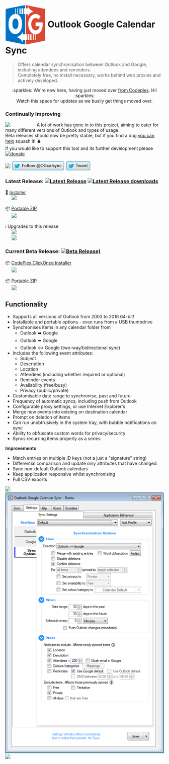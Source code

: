 # <img src="https://github.com/phw198/OutlookGoogleCalendarSync/raw/master/docs/images/ogcs128x128.png" valign="middle"> Outlook Google Calendar Sync

> Offers calendar synchronisation between Outlook and Google, including attendees and reminders.  
> Completely free, no install necessary, works behind web proxies and actively developed.

<p align="center">:sparkles: We're new here, having just moved over <a href="https://outlookgooglecalendarsync.codeplex.com" target="_blank">from Codeplex</a>. Hi! :sparkles:<br/>
Watch this space for updates as we busily get things moved over.</p>

### Continually Improving
<img src="https://campbowiedistrict.com/wp-content/uploads/2016/08/page0-under-construction1.png" v
align="left" width="100px"/> 
A lot of work has gone in to this project, aiming to cater for many different versions of Outlook and types of usage.  
Beta releases should now be pretty stable, but if you find a bug [you can help](https://github.com/phw198/OutlookGoogleCalendarSync/wiki/Reporting-Problems) squash it! :beetle:  
If you would like to support this tool and its further development please [![donate](https://www.paypalobjects.com/en_GB/i/btn/btn_donate_SM.gif)](https://www.paypal.com/cgi-bin/webscr?cmd=_s-xclick&hosted_button_id=RT46CXQDSSYWJ&item_name=Outlook%20Google%20Calendar%20Sync%20donation.%20For%20splash%20screen%20hiding,%20enter%20your%20Gmail%20address%20in%20comment%20section)

<a href="https://plus.google.com/communities/114412828247015553563"><img src="https://github.com/phw198/OutlookGoogleCalendarSync/raw/master/docs/images/home_google_community.png" align="center"></a> <a href="http://www.twitter.com/OGcalsync"><img src="https://github.com/phw198/OutlookGoogleCalendarSync/raw/master/docs/images/home_twitter_follow.png" align="center"></a> <a href="https://twitter.com/intent/tweet?original_referer=https%3A%2F%2Fabout.twitter.com%2Fresources%2Fbuttons&text=I%20just%20found%20this%20amazing%20free%20tool%20to%20sync%20Outlook%20and%20Google%20calendars&tw_p=tweetbutton&url=http%3A%2F%2Fbit.ly%2FOGcalsync&via=OGcalsync"><img src="https://github.com/phw198/OutlookGoogleCalendarSync/raw/master/docs/images/home_tweet.png" align="center"></a>


### Latest Release: [![Latest Release](https://img.shields.io/github/release/phw198/OutlookGoogleCalendarSync.svg)](https://github.com/phw198/OutlookGoogleCalendarSync/releases/latest) [![Latest Release downloads](https://img.shields.io/github/downloads/phw198/outlookgooglecalendarsync/latest/total.svg)](https://github.com/phw198/OutlookGoogleCalendarSync/releases/latest)

:floppy_disk: [Installer](https://github.com/phw198/OutlookGoogleCalendarSync/releases/download/v2.5.2-alpha/Setup.exe)  
 &nbsp;&nbsp;&nbsp;&nbsp;&nbsp;[![](https://img.shields.io/github/downloads/phw198/outlookgooglecalendarsync/v2.5.2-alpha/Setup.exe.svg)](https://github.com/phw198/OutlookGoogleCalendarSync/releases/download/v2.5.2-alpha/Setup.exe)
 
:package: [Portable ZIP](https://github.com/phw198/OutlookGoogleCalendarSync/releases/download/v2.5.2-alpha/Portable_OGCS_v2.5.2.zip)  
 &nbsp;&nbsp;&nbsp;&nbsp;&nbsp;[![](https://img.shields.io/github/downloads/phw198/outlookgooglecalendarsync/v2.5.2-alpha/Portable_OGCS_v2.5.2.zip.svg)](https://github.com/phw198/OutlookGoogleCalendarSync/releases/download/v2.5.2-alpha/Portable_OGCS_v2.5.2.zip)

:information_source: Upgrades to this release  
 &nbsp;&nbsp;&nbsp;&nbsp;&nbsp;![](https://img.shields.io/github/downloads/phw198/outlookgooglecalendarsync/v2.5.2-alpha/OutlookGoogleCalendarSync-2.5.2-alpha-full.nupkg.svg)  
 &nbsp;&nbsp;&nbsp;&nbsp;&nbsp;![](https://img.shields.io/github/downloads/phw198/outlookgooglecalendarsync/v2.5.2-alpha/OutlookGoogleCalendarSync-2.5.2-alpha-delta.nupkg.svg)


### Current Beta Release: [![Beta Release)](https://img.shields.io/github/downloads/phw198/outlookgooglecalendarsync/v2.5.0-beta/total.svg)](https://github.com/phw198/OutlookGoogleCalendarSync/releases/tag/v2.5.0-beta)

:package: [CodePlex ClickOnce Installer](https://outlookgooglecalendarsync.codeplex.com/downloads/get/clickOnce/OutlookGoogleCalendarSync.application)  
 &nbsp;&nbsp;&nbsp;&nbsp;&nbsp;[![](https://img.shields.io/badge/downloads-33615-green.svg)](https://outlookgooglecalendarsync.codeplex.com/downloads/get/clickOnce/OutlookGoogleCalendarSync.application)
 
:package: [Portable ZIP](https://github.com/phw198/OutlookGoogleCalendarSync/releases/download/v2.5.0-beta/Portable_OGCS_v2.5.0.zip)  
 &nbsp;&nbsp;&nbsp;&nbsp;&nbsp;[![](https://img.shields.io/github/downloads/phw198/outlookgooglecalendarsync/v2.5.0-beta/Portable_OGCS_v2.5.0.zip.svg)](https://github.com/phw198/OutlookGoogleCalendarSync/releases/download/v2.5.0-beta/Portable_OGCS_v2.5.0.zip)
 
## Functionality

- Supports all versions of Outlook from 2003 to 2016 64-bit!
- Installable and portable options - even runs from a USB thumbdrive
- Synchronises items in any calendar folder from
   - Outlook :arrow_right: Google
   - Outlook :arrow_left: Google
   - Outlook :left_right_arrow: Google (two-way/bidirectional sync)
- Includes the following event attributes:
   - Subject
   - Description
   - Location
   - Attendees (including whether required or optional)
   - Reminder events
   - Availability (free/busy)
   - Privacy (public/private)
- Customisable date range to synchronise, past and future
- Frequency of automatic syncs, including push from Outlook
- Configurable proxy settings, or use Internet Explorer's
- Merge new events into existing on destination calendar
- Prompt on deletion of items
- Can run unobtrusively in the system tray, with bubble notifications on sync
- Ability to obfuscate custom words for privacy/security
- Syncs recurring items properly as a series

**Improvements**
- Match entries on multiple ID keys (not a just a "signature" string)
- Differential comparison and update only attributes that have changed.
- Sync non-default Outlook calendars
- Keep application responsive whilst synchronising
- Full CSV exports

![](https://github.com/phw198/OutlookGoogleCalendarSync/raw/master/docs/images/home_screen1.png)
![](https://github.com/phw198/OutlookGoogleCalendarSync/raw/master/docs/images/home_screen2.png)
![](https://github.com/phw198/OutlookGoogleCalendarSync/raw/master/docs/images/home_screen3.png)
